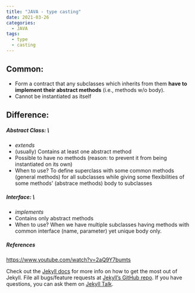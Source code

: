 ```yaml
---
title: "JAVA - type casting"
date: 2021-03-26
categories:
  - JAVA
tags:
  - type
  - casting
---
```



## Common:
- Form a contract that any subclasses which inherits from them **have to implement their abstract methods** (i.e., methods w/o body). 
- Cannot be instantiated as itself

## Difference:
##### Abstract Class: \
- *extends*
- (usually) Contains at least one abstract method
- Possible to have no methods (reason: to prevent it from being instantiated on its own)
- When to use? To define superclass with some common methods (general methods) for all subclasses 
while giving some flexibilities of some methods' (abstrace methods) body to subclasses  

##### Interface: \
- *implements*
- Contains only abstract methods
- When to use? When we have multiple subclasses having methods with common interface (name, parameter) yet unique body only.

##### References
https://www.youtube.com/watch?v=2aQ9Y7bumts

Check out the [Jekyll docs][jekyll-docs] for more info on how to get the most out of Jekyll. File all bugs/feature requests at [Jekyll’s GitHub repo][jekyll-gh]. If you have questions, you can ask them on [Jekyll Talk][jekyll-talk].

[jekyll-docs]: https://jekyllrb.com/docs/home
[jekyll-gh]:   https://github.com/jekyll/jekyll
[jekyll-talk]: https://talk.jekyllrb.com/
